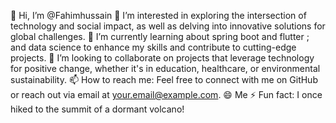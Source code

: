 👋 Hi, I’m @Fahimhussain
👀 I’m interested in exploring the intersection of technology and social impact, as well as delving into innovative solutions for global challenges.
🌱 I’m currently learning about spring boot and flutter ; and data science to enhance my skills and contribute to cutting-edge projects.
💞️ I’m looking to collaborate on projects that leverage technology for positive change, whether it's in education, healthcare, or environmental sustainability.
📫 How to reach me: Feel free to connect with me on GitHub or reach out via email at your.email@example.com.
😄 Me
⚡ Fun fact: I once hiked to the summit of a dormant volcano!
